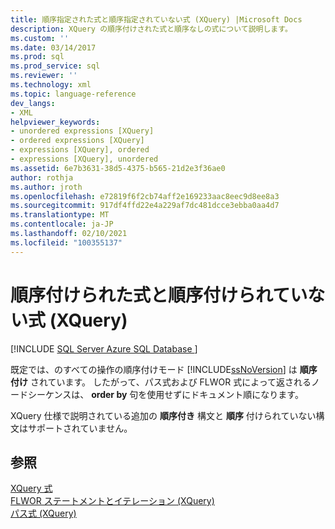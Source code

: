 ```yaml
---
title: 順序指定された式と順序指定されていない式 (XQuery) |Microsoft Docs
description: XQuery の順序付けされた式と順序なしの式について説明します。
ms.custom: ''
ms.date: 03/14/2017
ms.prod: sql
ms.prod_service: sql
ms.reviewer: ''
ms.technology: xml
ms.topic: language-reference
dev_langs:
- XML
helpviewer_keywords:
- unordered expressions [XQuery]
- ordered expressions [XQuery]
- expressions [XQuery], ordered
- expressions [XQuery], unordered
ms.assetid: 6e7b3631-38d5-4375-b565-21d2e3f36ae0
author: rothja
ms.author: jroth
ms.openlocfilehash: e72819f6f2cb74aff2e169233aac8eec9d8ee8a3
ms.sourcegitcommit: 917df4ffd22e4a229af7dc481dcce3ebba0aa4d7
ms.translationtype: MT
ms.contentlocale: ja-JP
ms.lasthandoff: 02/10/2021
ms.locfileid: "100355137"
---
```

# <a name="ordered-and-unordered-expressions-xquery"></a>順序付けられた式と順序付けられていない式 (XQuery)
[!INCLUDE [SQL Server Azure SQL Database ](../includes/applies-to-version/sqlserver.md)]

  既定では、のすべての操作の順序付けモード [!INCLUDE[ssNoVersion](../includes/ssnoversion-md.md)] は **順序付け** されています。 したがって、パス式および FLWOR 式によって返されるノードシーケンスは、 **order by** 句を使用せずにドキュメント順になります。  
  
 XQuery 仕様で説明されている追加の **順序付き** 構文と **順序** 付けられていない構文はサポートされていません。  
  
## <a name="see-also"></a>参照  
 [XQuery 式](../xquery/xquery-expressions.md)   
 [FLWOR ステートメントとイテレーション &#40;XQuery&#41;](../xquery/flwor-statement-and-iteration-xquery.md)   
 [パス式 &#40;XQuery&#41;](../xquery/path-expressions-xquery.md)  
  
  
